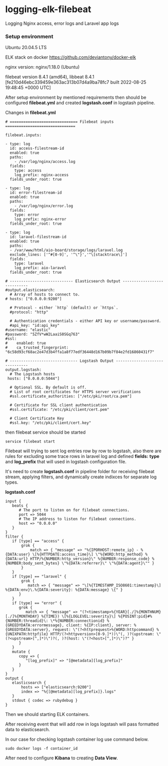 # logging-elk-filebeat
Logging Nginx access, error logs and Laravel app logs

<h3><b>Setup environment</b></h3>

Ubuntu 20.04.5 LTS

ELK stack on docker https://github.com/deviantony/docker-elk

nginx version: nginx/1.18.0 (Ubuntu)

filebeat version 8.4.1 (amd64), libbeat 8.4.1 [fe210d46ebc339459e363ac313b07d4a9ba78fc7 built 2022-08-25 19:48:45 +0000 UTC]


After setup environment by mentioned requirements then should be configured <b>filebeat.yml</b> and created <b>logstash.conf</b> in logstash pipeline.

Changes in <b>filebeat.yml</b>
```
# ============================== Filebeat inputs ===============================

filebeat.inputs:

- type: log
  id: access-filestream-id
  enabled: true
  paths:
    - /var/log/nginx/access.log
  fields:
    type: access
    log_prefix: nginx-access
  fields_under_root: true

- type: log
  id: error-filestream-id
  enabled: true
  paths:
    - /var/log/nginx/error.log
  fields:
    type: error
    log_prefix: nginx-error
  fields_under_root: true

- type: log
  id: laravel-filestream-id
  enabled: true
  paths:
  - /var/www/html/aio-board/storage/logs/laravel.log
  exclude_lines: ['^#[0-9]', '^\"}','^\[stacktrace\]']
  fields:
    type: laravel
    log_prefix: aio-laravel
  fields_under_root: true
```
```
# ---------------------------- Elasticsearch Output ----------------------------
#output.elasticsearch:
  # Array of hosts to connect to.
# hosts: ["0.0.0.0:9200"]

  # Protocol - either `http` (default) or `https`.
  #protocol: "http"

  # Authentication credentials - either API key or username/password.
  #api_key: "id:api_key"
#username: "elastic"
#password: "5ZfV*wW2LaaiS0SGq763"
#ssl:
#    enabled: true
#    ca_trusted_fingerprint: "6c58d93cf68ac2e47d3b4ffa1a8f77edf36448d167b09b7f84e2fd16860431f7"

# ------------------------------ Logstash Output -------------------------------
output.logstash:
  # The Logstash hosts
 hosts: ["0.0.0.0:5044"]

  # Optional SSL. By default is off.
  # List of root certificates for HTTPS server verifications
  #ssl.certificate_authorities: ["/etc/pki/root/ca.pem"]

  # Certificate for SSL client authentication
  #ssl.certificate: "/etc/pki/client/cert.pem"

  # Client Certificate Key
  #ssl.key: "/etc/pki/client/cert.key"
```
then filebeat service should be started

```
service filebeat start
```
Filebeat will trying to sent log entries row by row to logstash, also there are rules for excluding some trace rows in laravel log and defined <b>fields:</b> <b>type</b> and <b>log_prefix</b> that will used in logstash configuration file.

It's need to create <b>logstash.conf</b> in pipeline folder for receiving filebeat stream, applying filters, and dynamically create indixces for separate log types.

<b>logstash.conf</b>

```
input {  
   beats {
      # The port to listen on for filebeat connections.
      port => 5044
      # The IP address to listen for filebeat connections.
      host => "0.0.0.0"
   }
}
filter {
   if [type] == "access" {
       grok {
           match => { "message" => "%{IPORHOST:remote_ip} - %{DATA:user} \[%{HTTPDATE:access_time}\] \"%{WORD:http_method} %{DATA:url} HTTP/%{NUMBER:http_version}\" %{NUMBER:response_code} %{NUMBER:body_sent_bytes} \"%{DATA:referrer}\" \"%{DATA:agent}\"" }
       }
   }
   if [type] == "laravel" {
       grok {
          match => { "message" => "\[%{TIMESTAMP_ISO8601:timestamp}\] %{DATA:env}\.%{DATA:severity}: %{DATA:message} \{" } 
      }
   }
   if [type] == "error" {
      grok {
         match => { "message" => "(?<timestamp>%{YEAR}[./]%{MONTHNUM}[./]%{MONTHDAY} %{TIME}) \[%{LOGLEVEL:severity}\] %{POSINT:pid}#%{NUMBER:threadid}\: \*%{NUMBER:connectionid} %{GREEDYDATA:errormessage}, client: %{IP:client}, server: %{GREEDYDATA:server}, request: \"(?<httprequest>%{WORD:httpcommand} %{UNIXPATH:httpfile} HTTP/(?<httpversion>[0-9.]*))\"(, )?(upstream: \"(?<upstream>[^,]*)\")?(, )?(host: \"(?<host>[^,]*)\")?" }
      }
   }
   mutate {
      copy => {
         "[log_prefix]" => "[@metadata][log_prefix]"
      }
   }
}
output {
   elasticsearch {
       hosts => ["elasticsearch:9200"]
       index => "%{[@metadata][log_prefix]}.logs"
   }
   stdout { codec => rubydebug }
}
```
Then we should starting ELK containers. 

After receiving event that will add row in logs logstash will pass formatted data to elasticsearch.

In our case for checking logstash container log use command below.

```
sudo docker logs -f container_id
```

After need to configure <b>Kibana</b> to creating <b>Data View</b>.
